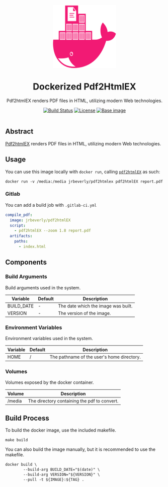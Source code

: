 <div align="center">
  <img alt="Dockerized Pdf2HtmlEX" src="./icon.png" width="200px" height="200px" />
  <br/>
  <h1>Dockerized Pdf2HtmlEX</h1>
</div>

<p align="center">
  Pdf2htmlEX renders PDF files in HTML, utilizing modern Web technologies.
</p>

<div align="center">
  <a href="/../commits/master"><img alt="Build Status" src="/../badges/master/build.svg" /></a>
  <a href="/../blob/master/LICENSE"><img alt="License" src="https://img.shields.io/badge/license-MIT-blue.svg?maxAge=2592000" /></a>
  <a href="https://alpinelinux.org/posts/Alpine-3.3.0-released.html"><img alt="Base image" src="https://img.shields.io/badge/alpine-3.3-green.svg?maxAge=2592000" /></a>
</div>
<br/>

## Abstract

[Pdf2htmlEX](https://github.com/coolwanglu/pdf2htmlEX) renders PDF files in HTML, utilizing modern Web technologies.

## Usage

You can use this image locally with `docker run`, calling [`pdf2htmlEX`](https://github.com/coolwanglu/pdf2htmlEX/wiki/Quick-Start) as such:

```console
docker run -v /media:/media jrbeverly/pdf2htmlex pdf2htmlEX report.pdf
```

### Gitlab
You can add a build job with `.gitlab-ci.yml`

```yaml
compile_pdf:
  image: jrbeverly/pdf2htmlEX
  script:
    - pdf2htmlEX --zoom 1.8 report.pdf
  artifacts:
    paths:
      - index.html
```

## Components
### Build Arguments

Build arguments used in the system.

| Variable | Default | Description |
| ---------- | -------- | --------------- |
| BUILD_DATE | - | The date which the image was built. |
| VERSION | - | The version of the image. |

### Environment Variables

Environment variables used in the system.

| Variable | Default | Description |
| ---------- | -------- | --------------- |
| HOME | / | The pathname of the user's home directory. |

### Volumes

Volumes exposed by the docker container.

| Volume | Description |
| ------ | ----------- |
| /media | The directory containing the pdf to convert. |

## Build Process

To build the docker image, use the included makefile.

```
make build
```

You can also build the image manually, but it is recommended to use the makefile.

```
docker build \
		--build-arg BUILD_DATE="$(date)" \
		--build-arg VERSION="${VERSION}" \
		--pull -t ${IMAGE}:${TAG} .
```